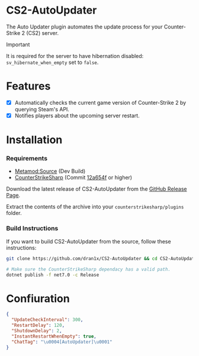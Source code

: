 # CS2-AutoUpdater
 The Auto Updater plugin automates the update process for your Counter-Strike 2 (CS2) server.
 > [!IMPORTANT]  
 > It is required for the server to have hibernation disabled: `sv_hibernate_when_empty` set to `false`.

# Features
 - [x] Automatically checks the current game version of Counter-Strike 2 by querying Steam's API.
 - [x] Notifies players about the upcoming server restart.

# Installation

 ### Requirements

  - [Metamod:Source](https://www.sourcemm.net/downloads.php/?branch=master) (Dev Build)
  - [CounterStrikeSharp](https://github.com/roflmuffin/CounterStrikeSharp) (Commit [12a654f](https://github.com/roflmuffin/CounterStrikeSharp/actions/runs/6782595525) or higher)

  Download the latest release of CS2-AutoUpdater from the [GitHub Release Page](https://github.com/dran1x/CS2-AutoUpdater/releases).

  Extract the contents of the archive into your `counterstrikesharp/plugins` folder.

 ### Build Instructions

  If you want to build CS2-AutoUpdater from the source, follow these instructions:

  ```bash
  git clone https://github.com/dran1x/CS2-AutoUpdater && cd CS2-AutoUpdater

  # Make sure the CounterStrikeSharp dependacy has a valid path.
  dotnet publish -f net7.0 -c Release 
  ```

# Confiuration
 ```json
 {
   "UpdateCheckInterval": 300,
   "RestartDelay": 120,
   "ShutdownDelay": 2,
   "InstantRestartWhenEmpty": true,
   "ChatTag": "\u0004[AutoUpdater]\u0001"
 }
 ```
